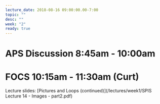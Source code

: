 ```yaml
---
lecture_date: 2018-08-16 09:00:00.00-7:00
topic: ""
desc: ""
week: "2"
ready: true
---
```



# APS Discussion 8:45am - 10:00am



# FOCS 10:15am - 11:30am (Curt)

Lecture slides: [Pictures and Loops (continued)](/lectures/week1/SPIS Lecture 14 - Images - part2.pdf)
